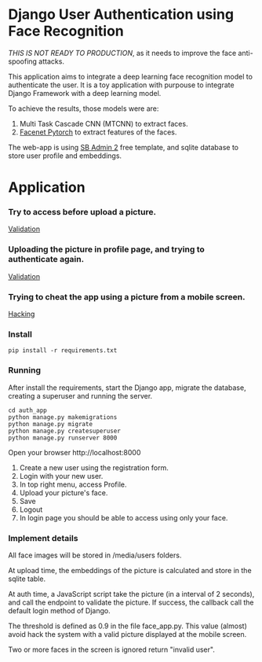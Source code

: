 # Django User Authentication using Face Recognition

*THIS IS NOT READY TO PRODUCTION*, as it needs to improve the face anti-spoofing attacks.

This application aims to integrate a deep learning face recognition model to authenticate the user. It is a toy application with purpouse to integrate Django Framework with a deep learning model.

To achieve the results, those models were are: 

1) Multi Task Cascade CNN (MTCNN) to extract faces.
2) [Facenet Pytorch](https://github.com/timesler/facenet-pytorch) to extract features of the faces.

The web-app is using [SB Admin 2](https://github.com/StartBootstrap/startbootstrap-sb-admin-2) free template, and sqlite database to store user profile and embeddings.


# Application
### Try to access before upload a picture.
[Validation](validation1.gif)


### Uploading the picture in profile page, and trying to authenticate again.
[Validation](validation2.gif)


### Trying to cheat the app using a picture from a mobile screen.
[Hacking](validation3.gif)


### Install

```
pip install -r requirements.txt
```


### Running 

After install the requirements, start the Django app, migrate the database, creating a superuser and running the server.
```
cd auth_app
python manage.py makemigrations
python manage.py migrate
python manage.py createsuperuser
python manage.py runserver 8000
```

Open your browser http://localhost:8000

1. Create a new user using the registration form.
2. Login with your new user.
3. In top right menu, access Profile.
4. Upload your picture's face.
5. Save
6. Logout
7. In login page you should be able to access using only your face.


### Implement details

All face images will be stored in /media/users folders.

At upload time, the embeddings of the picture is calculated and store in the sqlite table.

At auth time, a JavaScript script take the picture (in a interval of 2 seconds), and call the endpoint to validate the picture. If success, the callback call the default login method of Django.

The threshold is defined as 0.9 in the file face_app.py. This value (almost) avoid hack the system with a valid picture displayed at the mobile screen.

Two or more faces in the screen is ignored return "invalid user".
